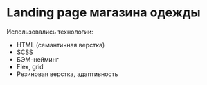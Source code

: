 # Landing page магазина одежды

Использовались технологии:
- HTML (семантичная верстка)
- SCSS
- БЭМ-нейминг
- Flex, grid
- Резиновая верстка, адаптивность
